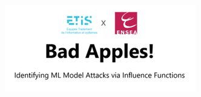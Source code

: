 

<div align="center">
  <picture>
    <img src="image.png" width="700" alt="Image">
  </picture>
</div>

